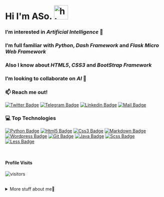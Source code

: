 
  # Hi I'm ASo. <img src="https://user-images.githubusercontent.com/1303154/88677602-1635ba80-d120-11ea-84d8-d263ba5fc3c0.gif" width="45px" alt="hi">
  ### I’m interested in *Artificial Intelligence* 👀
  ### I’m full familiar with *Python*, *Dash Framework* and *Flask Micro Web Framework*
  ### Also I know about *HTML5*, *CSS3* and *BootStrap Framework*
  ### I’m looking to collaborate on *AI* 💞️
  ### :mailbox: Reach me out!

[![Twitter Badge](https://img.shields.io/badge/-AsoAhmadzade-1ca0f1?style=flat&labelColor=1ca0f1&logo=twitter&logoColor=white&link=https://twitter.com/AsoAhmadzade)](https://twitter.com/@AsoAhmadzade) [![Telegram Badge](https://img.shields.io/badge/-AsoAhmadzade-289CCE?style=flat&labelColor=289CCE&logo=telegram&logoColor=white&link=https://t.me/AsoAhmadzade)](https://t.me/AsoAhmadzade) [![Linkedin Badge](https://img.shields.io/badge/-Aso-0e76a8?style=flat&labelColor=0e76a8&logo=linkedin&logoColor=white)](https://www.linkedin.com/in/aso-ahmadzade-55867b1b8) [![Mail Badge](https://img.shields.io/badge/-aso.ahmadzade.dev-c0392b?style=flat&labelColor=c0392b&logo=gmail&logoColor=white)](mailto:aso.ahmadzade.dev@gmail.com)

### 💻 Top Technologies
[![Python Badge](https://img.shields.io/badge/-python-FFD43B?style=for-the-badge&labelColor=black&logo=python&logoColor=FFD43B)](#) [![Html5 Badge](https://img.shields.io/badge/-Html5-DD4B25?style=for-the-badge&labelColor=black&logo=html5&logoColor=DD4B25)](#) [![Css3 Badge](https://img.shields.io/badge/-CSS3-254BDD?style=for-the-badge&labelColor=black&logo=css3&logoColor=254BDD)](#) [![Markdown Badge](https://img.shields.io/badge/-markdown-761D9C?style=for-the-badge&labelColor=black&logo=markdown&logoColor=761D9C)](#) [![Wordpress Badge](https://img.shields.io/badge/-wordpress-207196?style=for-the-badge&labelColor=black&logo=wordpress&logoColor=207196)](#) [![Git Badge](https://img.shields.io/badge/-git-E94E31?style=for-the-badge&labelColor=black&logo=git&logoColor=E94E31)](#) [![Java Badge](https://img.shields.io/badge/-java-green?style=for-the-badge&labelColor=black&logo=java&logoColor=green)](#) [![Scss Badge](https://img.shields.io/badge/-Sass-CE6C9F?style=for-the-badge&labelColor=black&logo=sass&logoColor=CE6C9F)](#) [![Less Badge](https://img.shields.io/badge/-Less-204470?style=for-the-badge&labelColor=black&logo=less&logoColor=204470)](#)

</br>

#### Profile Visits 

![visitors](https://visitor-badge.glitch.me/badge?page_id=Aso-Ahmadzade.Aso-Ahmadzade)

</br>

<details>

<summary>
More stuff about me🙂
</summary>

### Coding Stats

<!--START_SECTION:waka-->
```text
CSS     2 hrs 5 mins    ██████████████████░░░░░░░   71.85 % 
HTML    48 mins         ███████░░░░░░░░░░░░░░░░░░   27.58 % 
```
<!--END_SECTION:waka-->

### Github Stats

[![Aso's GitHub stats](https://github-readme-stats.vercel.app/api?username=Aso-Ahmadzade&show_icons=true&theme=tokyonight&count_private=true&include_all_commits=true)](https://github.com/anuraghazra/github-readme-stats) [![Top Langs](https://github-readme-stats.vercel.app/api/top-langs/?username=Aso-Ahmadzade&theme=tokyonight)](https://github.com/anuraghazra/github-readme-stats)

</details>
